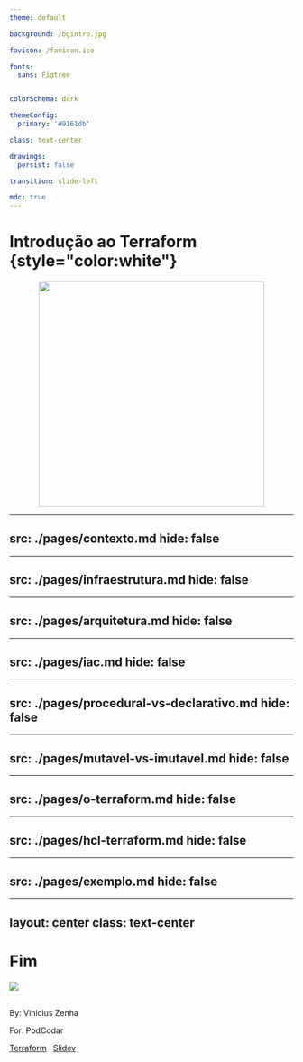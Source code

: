 ```yaml
---
theme: default

background: /bgintro.jpg

favicon: /favicon.ico

fonts:
  sans: Figtree


colorSchema: dark

themeConfig:
  primary: '#9161db'

class: text-center

drawings:
  persist: false

transition: slide-left

mdc: true
---
```


<Logo />

# **Introdução ao Terraform** {style="color:white"}


<div align="center">
  <img  src="/terraform.png" width="400px"/>
</div>

<!--
motivação: migração arquitetura interna para terraform
objetivo: compreender o que é terraform pra que usar e como usar
alvo: todos da area de ti
-->

---
src: ./pages/contexto.md
hide: false
---

---
src: ./pages/infraestrutura.md
hide: false
---

---
src: ./pages/arquitetura.md
hide: false
---

---
src: ./pages/iac.md
hide: false
---

---
src: ./pages/procedural-vs-declarativo.md
hide: false
---

---
src: ./pages/mutavel-vs-imutavel.md
hide: false
---

---
src: ./pages/o-terraform.md
hide: false
---

---
src: ./pages/hcl-terraform.md
hide: false
---

---
src: ./pages/exemplo.md
hide: false
---

---
layout: center
class: text-center
---

# **Fim**

<div class="h-20 w-20 m-auto">
    <img src="/default.png" />
</div>
<br/>
<p class="mini">By: Vinicius Zenha</p>
<p class="mini pt-2">For: PodCodar</p>

<div class="mt-18"></div>

[Terraform](https://www.terraform.io/) · [Slidev](https://github.com/slidevjs/slidev)

<PoweredBySlidev />
